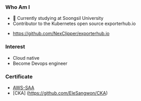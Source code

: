 ### Who Am I
- 🌱 Currently studying at Soongsil University
- Contributor to the Kubernetes open source exporterhub.io
* https://github.com/NexClipper/exporterhub.io

### Interest
- Cloud native 
- Become Devops engineer

### Certificate
* [AWS-SAA](https://github.com/EleSangwon/AWS-SAA)
* [CKA] (https://github.com/EleSangwon/CKA)

